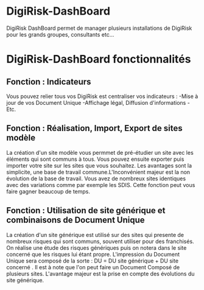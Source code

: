 # DigiRisk-DashBoard
DigiRisk DashBoard permet de manager plusieurs installations de DigiRisk pour les grands groupes, consultants etc...

# DigiRisk-DashBoard fonctionnalités

## Fonction : Indicateurs

Vous pouvez relier tous vos DigiRisk est centraliser vos indicateurs :
-Mise à jour de vos Document Unique
-Affichage légal, Diffusion d'informations
-Etc.

## Fonction : Réalisation, Import, Export de sites modèle

La création d'un site modèle vous permmet de pré-étudier un site avec les éléments qui sont communs à tous. Vous pouvez ensuite exporter puis importer votre site sur les sites que vous souhaitez. Les avantages sont la simplicite, une base de travail commune.L'Inconvénient majeur est la non évolution de la base de travail.
Vous avez de nombreux sites identiques avec des variations comme par exemple les SDIS. Cette fonction peut vous faire gagner beaucoup de temps.

## Fonction : Utilisation de site générique et combinaisons de Document Unique

La création d'un site générique est utilisé sur des sites qui presente de nombreux risques qui sont communs, souvent utiliser pour des franchisés. On réalise une étude des risques génériques puis on notera dans le site concerné que les risques lui étant propre.
L'impression du Document Unique sera composé de la sorte : DU = DU site générique + DU site concerné .
Il est à note que l'on peut faire un Document Composé de plusieurs sites.
L'avantage majeur est la prise en compte des évolutions du site générique.
